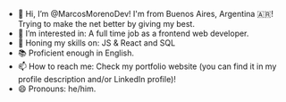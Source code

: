 - 👋 Hi, I’m @MarcosMorenoDev! I'm from Buenos Aires, Argentina 🇦🇷! Trying to make the net better by giving my best.
- 👀 I’m interested in: A full time job as a frontend web developer.
- 🌱 Honing my skills on: JS & React and SQL
- 📚 Proficient enough in English.
- 📫 How to reach me: Check my portfolio website (you can find it in my profile description and/or LinkedIn profile)!
- 😄 Pronouns: he/him.
  
<!---
MarcosMorenoDev/MarcosMorenoDev is a ✨ special ✨ repository because its `README.md` (this file) appears on your GitHub profile.
You can click the Preview link to take a look at your changes.
--->
